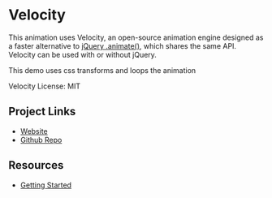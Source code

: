 # Velocity

This animation uses Velocity, an open-source animation engine designed as a faster alternative to [jQuery .animate()](http://api.jquery.com/animate/), which shares the same API. Velocity can be used with or without jQuery.

This demo uses css transforms and loops the animation

Velocity License: MIT

## Project Links

  * [Website](http://velocityjs.org/)
  * [Github Repo](https://github.com/julianshapiro/velocity)

## Resources

  * [Getting Started](https://github.com/julianshapiro/velocity/wiki)
